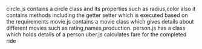 circle.js contains a circle class and its properties such as radius,color also it contains methods including the getter setter which is executed based on the requirements
movie.js contains a movie class which gives details about different movies such as rating,names,production.
person.js has a class which holds details of a person
uber.js calculates fare for the completed ride